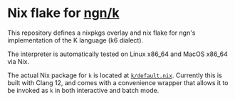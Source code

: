 # Nix flake for [ngn/k](https://codeberg.org/ngn/k)

This repository defines a nixpkgs overlay and nix flake for ngn's implementation of the K language (k6 dialect).

The interpreter is automatically tested on Linux x86_64 and MacOS x86_64 via Nix.

The actual Nix package for `k` is located at [`k/default.nix`](k/default.nix).  Currently this is built with Clang 12, and comes with a convenience wrapper that allows it to be invoked as `k` in both interactive and batch mode.
